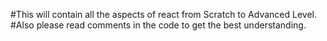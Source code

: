 #This will contain all the aspects of react from Scratch to Advanced Level.
#Also please read comments in the code to get the best understanding.
